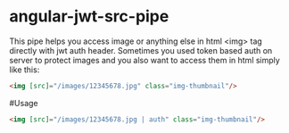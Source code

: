 # angular-jwt-src-pipe
This pipe helps you access image or anything else in html &lt;img> tag directly with jwt auth header.
Sometimes you used token based auth on server to protect images and you also want to access them in html simply like this:
```html
<img [src]="/images/12345678.jpg" class="img-thumbnail"/>
```

#Usage
```html
<img [src]="/images/12345678.jpg | auth" class="img-thumbnail"/>
```
